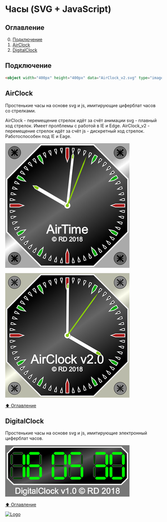 # Часы (SVG + JavaScript)

## Оглавление

0. [Подключение](#Подключение)
1. [AirClock](#AirClock)
2. [DigitalClock](#DigitalClock)

## Подключение

```html
<object width="400px" height="400px" data="AirClock_v2.svg" type="image/svg+xml"></object>
```

## AirClock

Простенькие часы на основе svg и js, имитирующие циферблат часов со стрелками.

AirClock - перемещение стрелок идёт за счёт анимации svg - плавный ход стрелок. Имеет пролблемы с работой в IE и Edge.
AirClock_v2 - перемещение стрелок идёт за счёт js - дискретный ход стрелок. Работоспособен под IE и Eage.

![AirClock](https://raw.githubusercontent.com/RusaDrako/svg/master/AirClock/AirClock.jpg "AirClock")

![AirClock](https://raw.githubusercontent.com/RusaDrako/svg/master/AirClock/AirClock_v2.jpg "AirClock")

[:arrow_up: Оглавление](#Оглавление)

## DigitalClock

Простенькие часы на основе svg и js, имитирующие электронный циферблат часов.

![DigitalClock](https://raw.githubusercontent.com/RusaDrako/svg/master/DigitalClock/DigitalClock.jpg "DigitalClock")

[:arrow_up: Оглавление](#Оглавление)

[![Logo](https://avatars.githubusercontent.com/u/32844979?s=50 "RusaDrako")](https://github.com/RusaDrako/)
